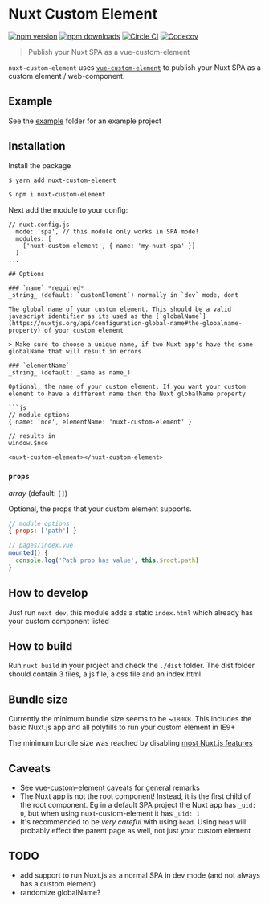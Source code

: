 # Nuxt Custom Element

[![npm version][npm-version-src]][npm-version-href]
[![npm downloads][npm-downloads-src]][npm-downloads-href]
[![Circle CI][circle-ci-src]][circle-ci-href]
[![Codecov][codecov-src]][codecov-href]

> Publish your Nuxt SPA as a vue-custom-element

`nuxt-custom-element` uses [`vue-custom-element`](https://github.com/karol-f/vue-custom-element) to publish your Nuxt SPA as a custom element / web-component.

## Example

See the [example](./example) folder for an example project

## Installation

Install the package

```bash
$ yarn add nuxt-custom-element

$ npm i nuxt-custom-element
```

Next add the module to your config:

```
// nuxt.config.js
  mode: 'spa', // this module only works in SPA mode!
  modules: [
    ['nuxt-custom-element', { name: 'my-nuxt-spa' }]
  ]
...

## Options

### `name` *required*
_string_ (default: `customElement`) normally in `dev` mode, dont

The global name of your custom element. This should be a valid javascript identifier as its used as the [`globalName`](https://nuxtjs.org/api/configuration-global-name#the-globalname-property) of your custom element

> Make sure to choose a unique name, if two Nuxt app's have the same globalName that will result in errors

### `elementName`
_string_ (default: _same as name_)

Optional, the name of your custom element. If you want your custom element to have a different name then the Nuxt globalName property

```js
// module options
{ name: 'nce', elementName: 'nuxt-custom-element' }

// results in
window.$nce

<nuxt-custom-element></nuxt-custom-element>
```

### `props`
_array_ (default: `[]`)

Optional, the props that your custom element supports.

```js
// module options
{ props: ['path'] }

// pages/index.vue
mounted() {
  console.log('Path prop has value', this.$root.path)
}
```

## How to develop

Just run `nuxt dev`, this module adds a static `index.html` which already has your custom component listed

## How to build

Run `nuxt build` in your project and check the `./dist` folder. The dist folder should contain 3 files, a js file, a css file and an index.html

## Bundle size

Currently the minimum bundle size seems to be ~`180KB`. This includes the basic Nuxt.js app and all polyfills to run your custom element in IE9+

The minimum bundle size was reached by disabling [most Nuxt.js features](https://github.com/nuxt/nuxt.js/blob/dev/packages/config/src/config/_app.js#L63-L77)

## Caveats

- See [vue-custom-element caveats](https://github.com/karol-f/vue-custom-element#caveats) for general remarks
- The Nuxt app is not the root component! Instead, it is the first child of the root component. Eg in a default SPA project the Nuxt app has `_uid: 0`, but when using nuxt-custom-element it has `_uid: 1`
- It's recommended to be _very careful_ with using `head`. Using `head` will probably effect the parent page as well, not just your custom element

## TODO

- add support to run Nuxt.js as a normal SPA in dev mode (and not always has a custom element)
- randomize globalName?

<!-- Badges -->
[npm-version-src]: https://img.shields.io/npm/v/pimlie/nuxt-custom-element/latest.svg?style=flat-square
[npm-version-href]: https://npmjs.com/package/pimlie/nuxt-custom-element

[npm-downloads-src]: https://img.shields.io/npm/dt/pimlie/nuxt-custom-element.svg?style=flat-square
[npm-downloads-href]: https://npmjs.com/package/pimlie/nuxt-custom-element

[circle-ci-src]: https://img.shields.io/circleci/project/github/pimlie/nuxt-custom-element.svg?style=flat-square
[circle-ci-href]: https://circleci.com/gh/pimlie/nuxt-custom-element

[codecov-src]: https://img.shields.io/codecov/c/github/pimlie/nuxt-custom-element.svg?style=flat-square
[codecov-href]: https://codecov.io/gh/pimlie/nuxt-custom-element

